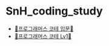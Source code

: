 # SnH_coding_study

- [🦁프로그래머스 코테 입문🦁](https://school.programmers.co.kr/learn/challenges/beginner?order=acceptance_desc&languages=javascript)
- [🦁프로그래머스 코테 Lv1🦁](https://school.programmers.co.kr/learn/challenges?order=acceptance_desc&levels=1&languages=javascript)